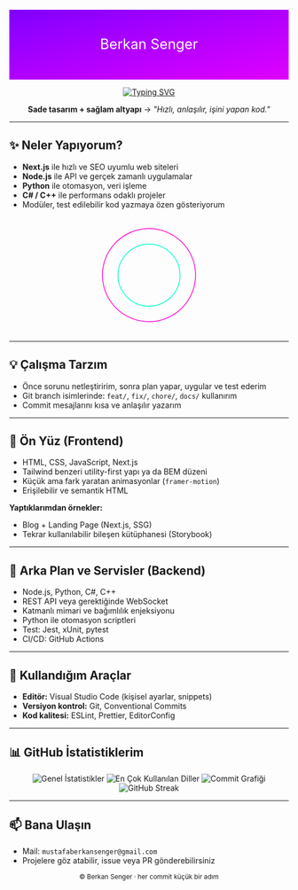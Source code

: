 <!--  ╔══════════════════════════════════════════════════════════╗ -->
<!--  ║                  Berkan Senger – Profil                  ║ -->
<!--  ╚══════════════════════════════════════════════════════════╝ -->

<p align="center">
  <!-- Animated Nebula Banner SVG -->
  <svg width="100%" height="200" viewBox="0 0 800 200" xmlns="http://www.w3.org/2000/svg">
    <defs>
      <linearGradient id="nebula" x1="0" y1="0" x2="1" y2="1">
        <stop offset="0%" stop-color="#7f00ff">
          <animate attributeName="stop-color" values="#7f00ff;#e100ff;#7f00ff" dur="8s" repeatCount="indefinite" />
        </stop>
        <stop offset="100%" stop-color="#e100ff">
          <animate attributeName="stop-color" values="#e100ff;#7f00ff;#e100ff" dur="8s" repeatCount="indefinite" />
        </stop>
      </linearGradient>
    </defs>
    <rect width="800" height="200" fill="url(#nebula)" />
    <text x="50%" y="50%" font-size="40" fill="white" text-anchor="middle" dy=".3em">Berkan Senger</text>
  </svg>
</p>

<div align="center">

[![Typing SVG](https://readme-typing-svg.demolab.com?font=Fira+Code&pause=1100&center=true&vCenter=true&width=600&lines=Merhaba!+Ben+Mustafa+Berkan.;Yazılım+Yolculuğu;Temiz+kod+ve+g%C3%B6rsel+uyum+%F0%9F%8C%9F)](https://git.io/typing-svg)

**Sade tasarım + sağlam altyapı** → _"Hızlı, anlaşılır, işini yapan kod."_

</div>

---

## ✨ Neler Yapıyorum?
- **Next.js** ile hızlı ve SEO uyumlu web siteleri
- **Node.js** ile API ve gerçek zamanlı uygulamalar
- **Python** ile otomasyon, veri işleme
- **C# / C++** ile performans odaklı projeler
- Modüler, test edilebilir kod yazmaya özen gösteriyorum

<p align="center">
  <!-- Stack Orbits SVG -->
  <svg width="720" height="300" viewBox="0 0 720 300" xmlns="http://www.w3.org/2000/svg">
    <circle cx="360" cy="150" r="80" stroke="#00ffcc" stroke-width="2" fill="none">
      <animateTransform attributeName="transform" attributeType="XML" type="rotate" from="0 360 150" to="360 360 150" dur="8s" repeatCount="indefinite" />
    </circle>
    <circle cx="360" cy="150" r="120" stroke="#ff00cc" stroke-width="2" fill="none">
      <animateTransform attributeName="transform" attributeType="XML" type="rotate" from="360 360 150" to="0 360 150" dur="12s" repeatCount="indefinite" />
    </circle>
    <circle cx="360" cy="150" r="4" fill="#fff" />
  </svg>
</p>

---

## 💡 Çalışma Tarzım
- Önce sorunu netleştiririm, sonra plan yapar, uygular ve test ederim  
- Git branch isimlerinde: `feat/`, `fix/`, `chore/`, `docs/` kullanırım  
- Commit mesajlarını kısa ve anlaşılır yazarım

---

## 🎨 Ön Yüz (Frontend)
- HTML, CSS, JavaScript, Next.js
- Tailwind benzeri utility-first yapı ya da BEM düzeni
- Küçük ama fark yaratan animasyonlar (`framer-motion`)
- Erişilebilir ve semantik HTML

**Yaptıklarımdan örnekler:**
- Blog + Landing Page (Next.js, SSG)
- Tekrar kullanılabilir bileşen kütüphanesi (Storybook)

---

## 🔧 Arka Plan ve Servisler (Backend)
- Node.js, Python, C#, C++
- REST API veya gerektiğinde WebSocket
- Katmanlı mimari ve bağımlılık enjeksiyonu
- Python ile otomasyon scriptleri
- Test: Jest, xUnit, pytest
- CI/CD: GitHub Actions

---

## 🧰 Kullandığım Araçlar
- **Editör:** Visual Studio Code (kişisel ayarlar, snippets)
- **Versiyon kontrol:** Git, Conventional Commits
- **Kod kalitesi:** ESLint, Prettier, EditorConfig

---

## 📊 GitHub İstatistiklerim
<div align="center">

![Genel İstatistikler](https://github-readme-stats.vercel.app/api?username=AeSway&show_icons=true&theme=tokyonight)
![En Çok Kullanılan Diller](https://github-readme-stats.vercel.app/api/top-langs/?username=AeSway&layout=compact&theme=tokyonight)
![Commit Grafiği](https://github-readme-activity-graph.vercel.app/graph?username=AeSway&theme=tokyo-night)
![GitHub Streak](https://streak-stats.demolab.com?user=AeSway&theme=tokyonight&hide_border=true)

</div>

---

## 📫 Bana Ulaşın
- Mail: `mustafaberkansenger@gmail.com`
- Projelere göz atabilir, issue veya PR gönderebilirsiniz

<p align="center">
  <sub>© Berkan Senger · her commit küçük bir adım</sub>
</p>